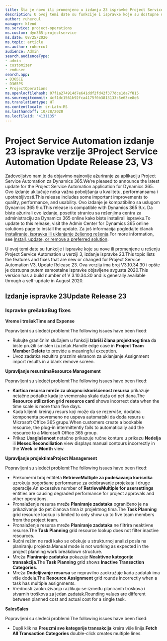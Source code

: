 ```yaml
---
title: Šta je novo ili promenjeno u izdanju 23 ispravke Project Service Automation verzije 3
description: U ovoj temi date su funkcije i ispravke koje su dostupne u izdanju 23 ispravke za Project Service Automation verzije 3.
author: ruhercul
manager: kfend
ms.service: project-operations
ms.custom: dyn365-projectservice
ms.date: 08/25/2020
ms.topic: article
ms.author: ruhercul
audience: Admin
search.audienceType:
- admin
- customizer
- enduser
search.app:
- D365CE
- D365PS
- ProjectOperations
ms.openlocfilehash: 07f1a274914d7e641ddf2fd42f377dce1da7f815
ms.sourcegitcommit: 4cf1dc1561b92fca4175f0b3813133c5e63ce8e6
ms.translationtype: HT
ms.contentlocale: sr-Latn-RS
ms.lasthandoff: 10/28/2020
ms.locfileid: "4131135"
---
```

# <a name="project-service-automation-update-release-23-v3"></a><span data-ttu-id="76e63-103">Project Service Automation izdanje 23 ispravke verzije 3</span><span class="sxs-lookup"><span data-stu-id="76e63-103">Project Service Automation Update Release 23, V3</span></span>

<span data-ttu-id="76e63-104">Zadovoljstvo nam je da objavimo najnovije ažuriranje za aplikaciju Project Service Automation za Dynamics 365.</span><span class="sxs-lookup"><span data-stu-id="76e63-104">We’re pleased to announce the latest update for the Project Service Automation application for Dynamics 365.</span></span> <span data-ttu-id="76e63-105">Ovo izdanje uključuje neka važna poboljšanja u kvalitetu, performansama i upotrebljivosti.</span><span class="sxs-lookup"><span data-stu-id="76e63-105">This release includes some important improvements to quality, performance, and usability.</span></span> <span data-ttu-id="76e63-106">Ovo izdanje je kompatibilno sa uslugom Dynamics 365 9.x.</span><span class="sxs-lookup"><span data-stu-id="76e63-106">This release is compatible with Dynamics 365 9.x.</span></span> <span data-ttu-id="76e63-107">Da biste ažurirali ovo izdanje, posetite stranicu sa rešenjima centra za administraciju za Dynamics 365 online kako biste instalirali ispravku.</span><span class="sxs-lookup"><span data-stu-id="76e63-107">To update to this release, visit the Admin Center for Dynamics 365 online solutions page to install the update.</span></span> <span data-ttu-id="76e63-108">Za još informacija pogledajte članak [Instaliranje, ispravka ili uklanjanje željenog rešenja](https://docs.microsoft.com/power-platform/admin/install-remove-preferred-solution).</span><span class="sxs-lookup"><span data-stu-id="76e63-108">For more information, see [Install, update, or remove a preferred solution](https://docs.microsoft.com/power-platform/admin/install-remove-preferred-solution).</span></span>

<span data-ttu-id="76e63-109">U ovoj temi date su funkcije i ispravke koje su nove ili promenjene u rešenju Project Service Automation u verziji 3, izdanje ispravke 23.</span><span class="sxs-lookup"><span data-stu-id="76e63-109">This topic lists the features and fixes that are new or changed for Project Service Automation V3, Update Release 23.</span></span> <span data-ttu-id="76e63-110">Ova verzija ima broj V3.10.34.30 i opšte je dostupna putem samostalne ispravke objavljene avgusta 2020.</span><span class="sxs-lookup"><span data-stu-id="76e63-110">This version has a build number of V 3.10.34.30 and is generally available through a self-update in August 2020.</span></span>

## <a name="update-release-23"></a><span data-ttu-id="76e63-111">Izdanje ispravke 23</span><span class="sxs-lookup"><span data-stu-id="76e63-111">Update Release 23</span></span>

### <a name="bug-fixes"></a><span data-ttu-id="76e63-112">Ispravke grešaka</span><span class="sxs-lookup"><span data-stu-id="76e63-112">Bug fixes</span></span>

<span data-ttu-id="76e63-113">**Vreme i trošak**</span><span class="sxs-lookup"><span data-stu-id="76e63-113">**Time and Expense**</span></span>

<span data-ttu-id="76e63-114">Popravljeni su sledeći problemi:</span><span class="sxs-lookup"><span data-stu-id="76e63-114">The following issues have been fixed:</span></span>
- <span data-ttu-id="76e63-115">Rukujte graničnim slučajem u funkciji **Izbriši člana projektnog tima** da biste pružili smislen izuzetak.</span><span class="sxs-lookup"><span data-stu-id="76e63-115">Handle edge case in **Project Team Member Delete** to provide a meaningful exception.</span></span>
- <span data-ttu-id="76e63-116">Uvoz zadatka rezultira praznim ekranom za uklanjanje.</span><span class="sxs-lookup"><span data-stu-id="76e63-116">Assignment import results in a blank remove screen.</span></span>

<span data-ttu-id="76e63-117">**Upravljanje resursima**</span><span class="sxs-lookup"><span data-stu-id="76e63-117">**Resource Management**</span></span>

<span data-ttu-id="76e63-118">Popravljeni su sledeći problemi:</span><span class="sxs-lookup"><span data-stu-id="76e63-118">The following issues have been fixed:</span></span>

- <span data-ttu-id="76e63-119">**Kartica resursa mreže za ukupnu iskorišćenost resursa** prikazuje netačne podatke kada je vremenska skala duža od pet dana.</span><span class="sxs-lookup"><span data-stu-id="76e63-119">The **Resource utilization grid resource card** shows incorrect data when the time scale is more than five days.</span></span>
- <span data-ttu-id="76e63-120">Kada klijenti kreiraju resurs koji može da se rezerviše, dodatna komponenta povremeno ne uspeva automatski da doda resurs u Microsoft Office 365 grupu.</span><span class="sxs-lookup"><span data-stu-id="76e63-120">When customers create a bookable resource, the plug-in intermittently fails to automatically add the resource to a Microsoft Office 365 group.</span></span>
- <span data-ttu-id="76e63-121">Prikaz **Usaglašenost** netačno prikazuje ručne konture u prikazu **Nedelja** ili **Mesec**.</span><span class="sxs-lookup"><span data-stu-id="76e63-121">**Reconciliation** view displays manual contours incorrectly in the **Week** or **Month** view.</span></span>

<span data-ttu-id="76e63-122">**Upravljanje projektima**</span><span class="sxs-lookup"><span data-stu-id="76e63-122">**Project Management**</span></span>

<span data-ttu-id="76e63-123">Popravljeni su sledeći problemi:</span><span class="sxs-lookup"><span data-stu-id="76e63-123">The following issues have been fixed:</span></span>

- <span data-ttu-id="76e63-124">Prekomerni broj entiteta **RetrieveMultiple za podešavanja korisnika** uzrokuju pogoršane performanse za odobravanje projekata i druge operacije.</span><span class="sxs-lookup"><span data-stu-id="76e63-124">An excessive number of **RetrieveMultiple for usersettings** entities are causing degraded performance for project approvals and other operations.</span></span>
- <span data-ttu-id="76e63-125">Pronalaženje resursa mreže **Planiranje zadataka** ograničeno je na prikazivanje do pet članova tima iz projektnog tima.</span><span class="sxs-lookup"><span data-stu-id="76e63-125">The **Task Planning** grid resource lookup is limited to only show up to five team members from the project team.</span></span> 
- <span data-ttu-id="76e63-126">Pronalaženje resursa mreže **Planiranje zadataka** ne filtrira neaktivne resurse.</span><span class="sxs-lookup"><span data-stu-id="76e63-126">The **Task Planning** grid resource lookup does not filter inactive resources.</span></span>
- <span data-ttu-id="76e63-127">Ručni režim ne radi kako se očekuje u strukturnoj analizi posla na planiranju projekta.</span><span class="sxs-lookup"><span data-stu-id="76e63-127">Manual mode is not working as expected in the project planning work breakdown structure.</span></span>
- <span data-ttu-id="76e63-128">Mreža **Planiranje zadataka** pokazuje **Neaktivne kategorije transakcija**.</span><span class="sxs-lookup"><span data-stu-id="76e63-128">The **Task Planning** grid shows **Inactive Transaction Categories**.</span></span>
- <span data-ttu-id="76e63-129">Mreža **Dodeljivanje resursa** se nepravilno zaokružuje kada zadatak ima više dodela.</span><span class="sxs-lookup"><span data-stu-id="76e63-129">The **Resource Assignment** grid rounds incorrectly when a task has multiple assignments.</span></span>
- <span data-ttu-id="76e63-130">Vrednosti zaokruživanja razlikuju se između planiranih troškova i stvarnih troškova za jedan zadatak.</span><span class="sxs-lookup"><span data-stu-id="76e63-130">Rounding values are different between planned cost and actual cost for a single task.</span></span>

<span data-ttu-id="76e63-131">**Sales**</span><span class="sxs-lookup"><span data-stu-id="76e63-131">**Sales**</span></span>

<span data-ttu-id="76e63-132">Popravljeni su sledeći problemi:</span><span class="sxs-lookup"><span data-stu-id="76e63-132">The following issues have been fixed:</span></span>

- <span data-ttu-id="76e63-133">Dupli klik na **Preuzmi sve kategorije transakcija** kreira više linija.</span><span class="sxs-lookup"><span data-stu-id="76e63-133">**Fetch All Transaction Categories** double-click creates multiple lines.</span></span>
